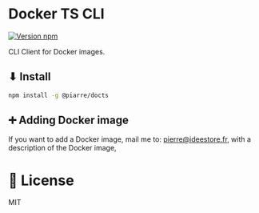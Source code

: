 # Docker TS CLI

[![Version npm](https://img.shields.io/npm/v/@piarre/docts.svg?logo=npm)](https://www.npmjs.com/package/@piarre/docts)

CLI Client for Docker images.



## ⬇ Install

```bash
npm install -g @piarre/docts
```

## ➕ Adding Docker image
If you want to add a Docker image, mail me to: pierre@ideestore.fr, with a description 
of the Docker image, 

# 🔐 License
MIT
